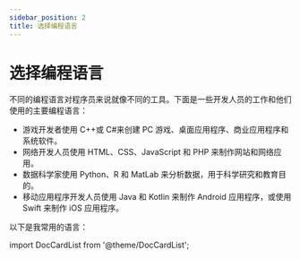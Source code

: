 ```yaml
---
sidebar_position: 2
title: 选择编程语言
---
```


# 选择编程语言

不同的编程语言对程序员来说就像不同的工具。下面是一些开发人员的工作和他们使用的主要编程语言：

- 游戏开发者使用 C++或 C#来创建 PC 游戏、桌面应用程序、商业应用程序和系统软件。
- 网络开发人员使用 HTML、CSS、JavaScript 和 PHP 来制作网站和网络应用。
- 数据科学家使用 Python、R 和 MatLab 来分析数据，用于科学研究和教育目的。
- 移动应用程序开发人员使用 Java 和 Kotlin 来制作 Android 应用程序，或使用 Swift 来制作 iOS 应用程序。

以下是我常用的语言：

import DocCardList from '@theme/DocCardList';

<DocCardList />